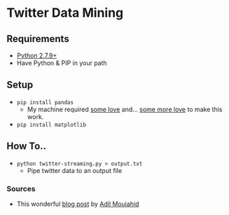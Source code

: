 # Twitter Data Mining

## Requirements

- [Python 2.7.9+](https://www.python.org/downloads/)
- Have Python & PIP in your path

## Setup

- `pip install pandas`
	- My machine required [some love](http://stackoverflow.com/questions/23064899/compiler-problems-with-pip-during-numpy-install-under-windows-8-1-7-enterprise) and... [some more love](https://www.microsoft.com/en-us/download/confirmation.aspx?id=44266) to make this work.
- `pip install matplotlib`


## How To..

- `python twitter-streaming.py > output.txt`
	- Pipe twitter data to an output file

### Sources
- This wonderful [blog post](http://adilmoujahid.com/posts/2014/07/twitter-analytics/) by [Adil Moujahid](https://twitter.com/AdilMouja)